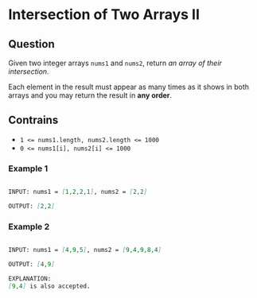 # Intersection of Two Arrays II

## Question

Given two integer arrays ```nums1``` and ```nums2```, return _an array of their intersection_.

Each element in the result must appear as many times as it shows in both arrays and you may return the result in **any order**.

## Contrains

- ```1 <= nums1.length, nums2.length <= 1000```
- ```0 <= nums1[i], nums2[i] <= 1000```

### Example 1

```markdown

INPUT: nums1 = [1,2,2,1], nums2 = [2,2]

OUTPUT: [2,2]
```

### Example 2

```markdown

INPUT: nums1 = [4,9,5], nums2 = [9,4,9,8,4]

OUTPUT: [4,9]

EXPLANATION:
[9,4] is also accepted.
```
